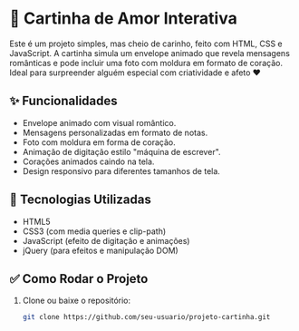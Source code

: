 # 💌 Cartinha de Amor Interativa

Este é um projeto simples, mas cheio de carinho, feito com HTML, CSS e JavaScript. A cartinha simula um envelope animado que revela mensagens românticas e pode incluir uma foto com moldura em formato de coração. Ideal para surpreender alguém especial com criatividade e afeto ❤️

## ✨ Funcionalidades

- Envelope animado com visual romântico.
- Mensagens personalizadas em formato de notas.
- Foto com moldura em forma de coração.
- Animação de digitação estilo "máquina de escrever".
- Corações animados caindo na tela.
- Design responsivo para diferentes tamanhos de tela.

## 🔧 Tecnologias Utilizadas

- HTML5
- CSS3 (com media queries e clip-path)
- JavaScript (efeito de digitação e animações)
- jQuery (para efeitos e manipulação DOM)

## ✅ Como Rodar o Projeto

1. Clone ou baixe o repositório:
   ```bash
   git clone https://github.com/seu-usuario/projeto-cartinha.git
